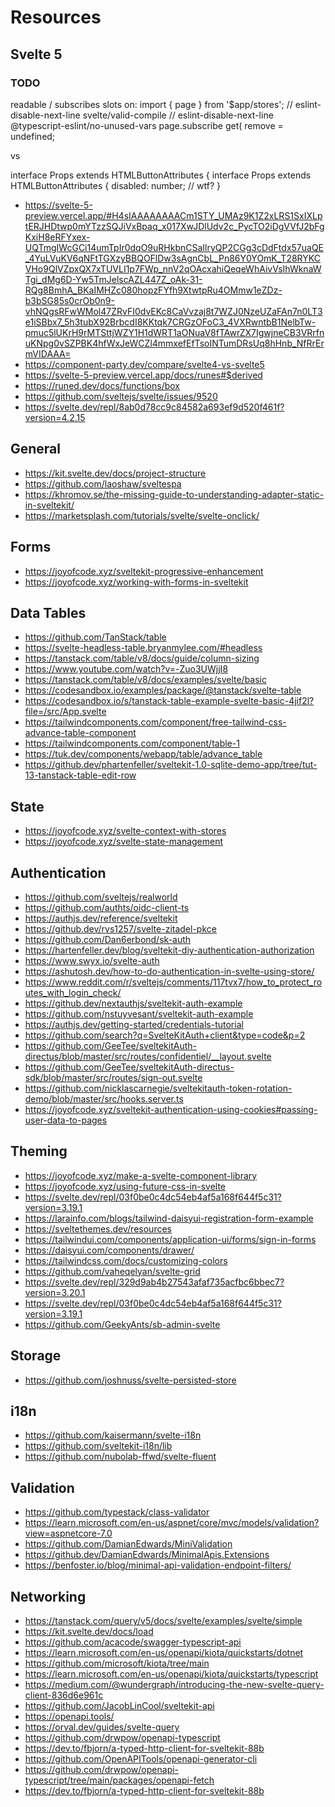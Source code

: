 # Resources

## Svelte 5

### TODO

readable / subscribes
slots
on:
import { page } from '$app/stores'; // eslint-disable-next-line svelte/valid-compile
// eslint-disable-next-line @typescript-eslint/no-unused-vars
page.subscribe
get(
remove = undefined;

<script lang="ts">
    let {
        variant = 'default',
        class = undefined,
    }: { variant: VariantProps<typeof variants>['variant'], class: string | undefined | null } = $props();
</script>

vs

<script lang="ts">
    interface Props {
        variant: VariantProps<typeof variants>['variant'];
        class: string | undefined | null;
    }

    let {
        variant = 'default',
        class = undefined,
    }: Props = $props();
</script>

interface Props extends HTMLButtonAttributes {
interface Props extends HTMLButtonAttributes {
disabled: number; // wtf?
}

-   <https://svelte-5-preview.vercel.app/#H4sIAAAAAAAACm1STY_UMAz9K1Z2xLRS1SxIXLptERJHDtwp0mYTzzSQJiVxBpaq_x017XwJDlUdv2c_PycTO2iDgVVfJ2bFgKxiH8eRFYxex-UQTmgIWcGCi14umTpIr0dqO9uRHkbnCSaIlryQP2CGg3cDdFtdx57uaQE_4YuLVuKV6qNFtTGXzyBBQOFlDw3sAgnCbL_Pn86Y0YOmK_T28RYKCVHo9QlVZpxQX7xTUVLI1p7FWp_nnV2qOAcxahiQeqeWhAivVsIhWknaWTgi_dMg6D-Yw5TmJelscAZL447Z_oAk-31-RQg8BmhA_BKaIMHZc080hopzFYfh9XtwtpRu4OMmw1eZDz-b3bSG85s0crOb0n9-vhNQgsRFwWMol47ZRvFI0dvEKc8CaVvzaj8t7WZJ0NzeUZaFAn7n0LT3e1iSBbx7_5h3tubX92BrbcdI8KKtqk7CRGzOFoC3_4VXRwntbB1NelbTw-pmuc5lUKrH9rMTSttjWZY1H1dWRT1aONuaV8fTAwrZX7IgwjneCB3VRrfnuKNpg0vSZPBK4hfWxJeWCZl4mmxefEfTsoINTumDRsUq8hHnb_NfRrErmVIDAAA=>
-   <https://component-party.dev/compare/svelte4-vs-svelte5>
-   <https://svelte-5-preview.vercel.app/docs/runes#$derived>
-   <https://runed.dev/docs/functions/box>
-   <https://github.com/sveltejs/svelte/issues/9520>
-   <https://svelte.dev/repl/8ab0d78cc9c84582a693ef9d520f461f?version=4.2.15>

## General

-   <https://kit.svelte.dev/docs/project-structure>
-   <https://github.com/laoshaw/sveltespa>
-   <https://khromov.se/the-missing-guide-to-understanding-adapter-static-in-sveltekit/>
-   <https://marketsplash.com/tutorials/svelte/svelte-onclick/>

## Forms

-   <https://joyofcode.xyz/sveltekit-progressive-enhancement>
-   <https://joyofcode.xyz/working-with-forms-in-sveltekit>

## Data Tables

-   <https://github.com/TanStack/table>
-   <https://svelte-headless-table.bryanmylee.com/#headless>
-   <https://tanstack.com/table/v8/docs/guide/column-sizing>
-   <https://www.youtube.com/watch?v=-Zuo3UWjjI8>
-   <https://tanstack.com/table/v8/docs/examples/svelte/basic>
-   <https://codesandbox.io/examples/package/@tanstack/svelte-table>
-   <https://codesandbox.io/s/tanstack-table-example-svelte-basic-4jif2l?file=/src/App.svelte>
-   <https://tailwindcomponents.com/component/free-tailwind-css-advance-table-component>
-   <https://tailwindcomponents.com/component/table-1>
-   <https://tuk.dev/components/webapp/table/advance_table>
-   <https://github.dev/phartenfeller/sveltekit-1.0-sqlite-demo-app/tree/tut-13-tanstack-table-edit-row>

## State

-   <https://joyofcode.xyz/svelte-context-with-stores>
-   <https://joyofcode.xyz/svelte-state-management>

## Authentication

-   <https://github.com/sveltejs/realworld>
-   <https://github.com/authts/oidc-client-ts>
-   <https://authjs.dev/reference/sveltekit>
-   <https://github.dev/rvs1257/svelte-zitadel-pkce>
-   <https://github.com/Dan6erbond/sk-auth>
-   <https://hartenfeller.dev/blog/sveltekit-diy-authentication-authorization>
-   <https://www.swyx.io/svelte-auth>
-   <https://ashutosh.dev/how-to-do-authentication-in-svelte-using-store/>
-   <https://www.reddit.com/r/sveltejs/comments/117tvx7/how_to_protect_routes_with_login_check/>
-   <https://github.dev/nextauthjs/sveltekit-auth-example>
-   <https://github.com/nstuyvesant/sveltekit-auth-example>
-   <https://authjs.dev/getting-started/credentials-tutorial>
-   <https://github.com/search?q=SvelteKitAuth+client&type=code&p=2>
-   <https://github.com/GeeTee/sveltekitAuth-directus/blob/master/src/routes/confidentiel/__layout.svelte>
-   <https://github.com/GeeTee/sveltekitAuth-directus-sdk/blob/master/src/routes/sign-out.svelte>
-   <https://github.com/nicklascarnegie/sveltekitauth-token-rotation-demo/blob/master/src/hooks.server.ts>
-   <https://joyofcode.xyz/sveltekit-authentication-using-cookies#passing-user-data-to-pages>

## Theming

-   <https://joyofcode.xyz/make-a-svelte-component-library>
-   <https://joyofcode.xyz/using-future-css-in-svelte>
-   <https://svelte.dev/repl/03f0be0c4dc54eb4af5a168f644f5c31?version=3.19.1>
-   <https://larainfo.com/blogs/tailwind-daisyui-registration-form-example>
-   <https://sveltethemes.dev/resources>
-   <https://tailwindui.com/components/application-ui/forms/sign-in-forms>
-   <https://daisyui.com/components/drawer/>
-   <https://tailwindcss.com/docs/customizing-colors>
-   <https://github.com/vaheqelyan/svelte-grid>
-   <https://svelte.dev/repl/329d9ab4b27543afaf735acfbc6bbec7?version=3.20.1>
-   <https://svelte.dev/repl/03f0be0c4dc54eb4af5a168f644f5c31?version=3.19.1>
-   <https://github.com/GeekyAnts/sb-admin-svelte>

## Storage

-   <https://github.com/joshnuss/svelte-persisted-store>

## i18n

-   <https://github.com/kaisermann/svelte-i18n>
-   <https://github.com/sveltekit-i18n/lib>
-   <https://github.com/nubolab-ffwd/svelte-fluent>

## Validation

-   <https://github.com/typestack/class-validator>
-   <https://learn.microsoft.com/en-us/aspnet/core/mvc/models/validation?view=aspnetcore-7.0>
-   <https://github.com/DamianEdwards/MiniValidation>
-   <https://github.dev/DamianEdwards/MinimalApis.Extensions>
-   <https://benfoster.io/blog/minimal-api-validation-endpoint-filters/>

## Networking

-   <https://tanstack.com/query/v5/docs/svelte/examples/svelte/simple>
-   <https://kit.svelte.dev/docs/load>
-   <https://github.com/acacode/swagger-typescript-api>
-   <https://learn.microsoft.com/en-us/openapi/kiota/quickstarts/dotnet>
-   <https://github.com/microsoft/kiota/tree/main>
-   <https://learn.microsoft.com/en-us/openapi/kiota/quickstarts/typescript>
-   <https://medium.com/@wundergraph/introducing-the-new-svelte-query-client-836d6e961c>
-   <https://github.com/JacobLinCool/sveltekit-api>
-   <https://openapi.tools/>
-   <https://orval.dev/guides/svelte-query>
-   <https://github.com/drwpow/openapi-typescript>
-   <https://dev.to/fbjorn/a-typed-http-client-for-sveltekit-88b>
-   <https://github.com/OpenAPITools/openapi-generator-cli>
-   <https://github.com/drwpow/openapi-typescript/tree/main/packages/openapi-fetch>
-   <https://dev.to/fbjorn/a-typed-http-client-for-sveltekit-88b>
